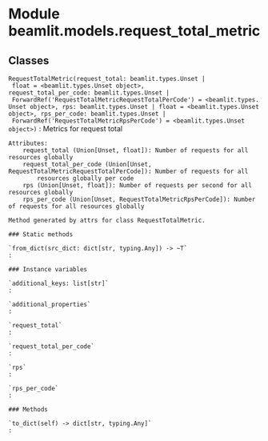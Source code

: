 Module beamlit.models.request_total_metric
==========================================

Classes
-------

`RequestTotalMetric(request_total: beamlit.types.Unset | float = <beamlit.types.Unset object>, request_total_per_code: beamlit.types.Unset | ForwardRef('RequestTotalMetricRequestTotalPerCode') = <beamlit.types.Unset object>, rps: beamlit.types.Unset | float = <beamlit.types.Unset object>, rps_per_code: beamlit.types.Unset | ForwardRef('RequestTotalMetricRpsPerCode') = <beamlit.types.Unset object>)`
:   Metrics for request total
    
    Attributes:
        request_total (Union[Unset, float]): Number of requests for all resources globally
        request_total_per_code (Union[Unset, RequestTotalMetricRequestTotalPerCode]): Number of requests for all
            resources globally per code
        rps (Union[Unset, float]): Number of requests per second for all resources globally
        rps_per_code (Union[Unset, RequestTotalMetricRpsPerCode]): Number of requests for all resources globally
    
    Method generated by attrs for class RequestTotalMetric.

    ### Static methods

    `from_dict(src_dict: dict[str, typing.Any]) ‑> ~T`
    :

    ### Instance variables

    `additional_keys: list[str]`
    :

    `additional_properties`
    :

    `request_total`
    :

    `request_total_per_code`
    :

    `rps`
    :

    `rps_per_code`
    :

    ### Methods

    `to_dict(self) ‑> dict[str, typing.Any]`
    :